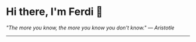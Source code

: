 <h1>Hi there, I'm Ferdi 👋</h1>

<p><em>
  "The more you know, the more you know you don't know." — Aristotle
</em></p>

---
